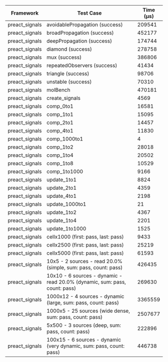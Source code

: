 | Framework | Test Case | Time (μs) |
| --- | --- | --- |
| preact_signals | avoidablePropagation (success) | 209541 |
| preact_signals | broadPropagation (success) | 452177 |
| preact_signals | deepPropagation (success) | 174744 |
| preact_signals | diamond (success) | 278758 |
| preact_signals | mux (success) | 386806 |
| preact_signals | repeatedObservers (success) | 41434 |
| preact_signals | triangle (success) | 98706 |
| preact_signals | unstable (success) | 70310 |
| preact_signals | molBench | 470181 |
| preact_signals | create_signals | 4569 |
| preact_signals | comp_0to1 | 16581 |
| preact_signals | comp_1to1 | 15095 |
| preact_signals | comp_2to1 | 14457 |
| preact_signals | comp_4to1 | 11830 |
| preact_signals | comp_1000to1 | 4 |
| preact_signals | comp_1to2 | 28018 |
| preact_signals | comp_1to4 | 20502 |
| preact_signals | comp_1to8 | 10529 |
| preact_signals | comp_1to1000 | 9166 |
| preact_signals | update_1to1 | 8824 |
| preact_signals | update_2to1 | 4359 |
| preact_signals | update_4to1 | 2198 |
| preact_signals | update_1000to1 | 21 |
| preact_signals | update_1to2 | 4367 |
| preact_signals | update_1to4 | 2201 |
| preact_signals | update_1to1000 | 1525 |
| preact_signals | cellx1000 (first: pass, last: pass) | 9433 |
| preact_signals | cellx2500 (first: pass, last: pass) | 25219 |
| preact_signals | cellx5000 (first: pass, last: pass) | 61593 |
| preact_signals | 10x5 - 2 sources - read 20.0% (simple, sum: pass, count: pass) | 426435 |
| preact_signals | 10x10 - 6 sources - dynamic - read 20.0% (dynamic, sum: pass, count: pass) | 269630 |
| preact_signals | 1000x12 - 4 sources - dynamic (large, sum: pass, count: pass) | 3365559 |
| preact_signals | 1000x5 - 25 sources (wide dense, sum: pass, count: pass) | 2507677 |
| preact_signals | 5x500 - 3 sources (deep, sum: pass, count: pass) | 222896 |
| preact_signals | 100x15 - 6 sources - dynamic (very dynamic, sum: pass, count: pass) | 446738 |
